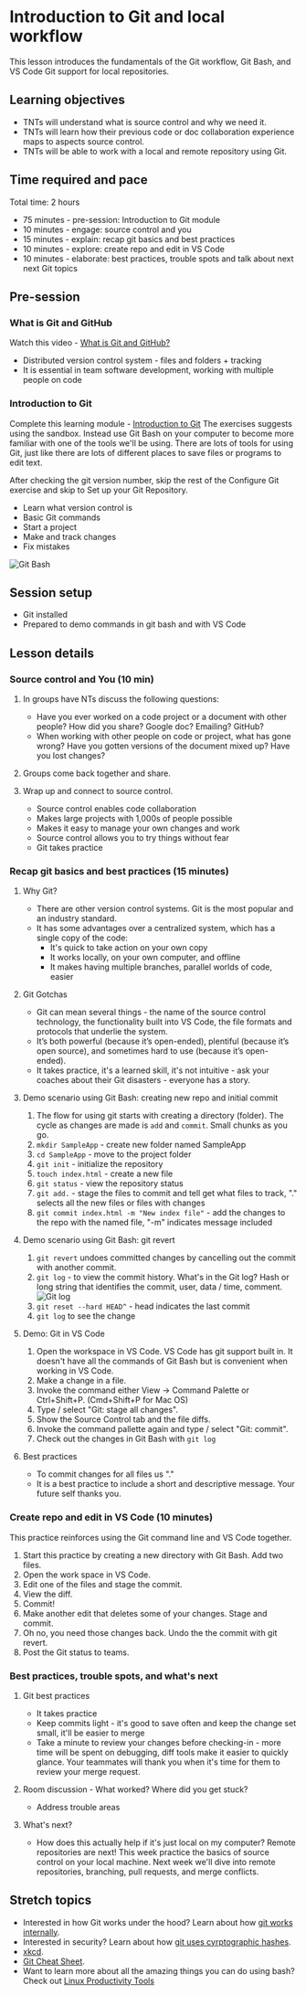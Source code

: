 # Introduction to Git and local workflow

This lesson introduces the fundamentals of the Git workflow, Git Bash, and VS Code Git support for local repositories.

## Learning objectives

* TNTs will understand what is source control and why we need it.
* TNTs will learn how their previous code or doc collaboration experience maps to aspects source control.
* TNTs will be able to work with a local and remote repository using Git.

## Time required and pace

Total time: 2 hours

* 75 minutes - pre-session: Introduction to Git module
* 10 minutes - engage: source control and you
* 15 minutes - explain: recap git basics and best practices
* 10 minutes - explore: create repo and edit in VS Code
* 10 minutes - elaborate: best practices, trouble spots and talk about next next Git topics

## Pre-session

### What is Git and GitHub

Watch this video - [What is Git and GitHub?](https://www.youtube.com/watch?v=uUuTYDg9XoI)

* Distributed version control system - files and folders + tracking
* It is essential in team software development, working with multiple people on code

### Introduction to Git

Complete this learning module - [Introduction to Git](https://docs.microsoft.com/en-us/learn/modules/intro-to-git/)
The exercises suggests using the sandbox. Instead use Git Bash on your computer to become more familiar with one of the tools we'll be using. There are lots of tools for using Git, just like there are lots of different places to save files or programs to edit text.

After checking the git version number, skip the rest of the Configure Git exercise and skip to Set up your Git Repository.

* Learn what version control is
* Basic Git commands
* Start a project
* Make and track changes
* Fix mistakes

![Git Bash](gitBash.png)

## Session setup

* Git installed
* Prepared to demo commands in git bash and with VS Code

## Lesson details

### Source control and You (10 min)

1. In groups have NTs discuss the following questions:
   * Have you ever worked on a code project or a document with other people? How did you share? Google doc? Emailing? GitHub?
   * When working with other people on code or project, what has gone wrong? Have you gotten versions of the document mixed up? Have you lost changes?

2. Groups come back together and share.

3. Wrap up and connect to source control.
   * Source control enables code collaboration
   * Makes large projects with 1,000s of people possible
   * Makes it easy to manage your own changes and work
   * Source control allows you to try things without fear
   * Git takes practice

### Recap git basics and best practices (15 minutes)

1. Why Git?
   * There are other version control systems. Git is the most popular and an industry standard.
   * It has some advantages over a centralized system, which has a single copy of the code:
       * It's quick to take action on your own copy
       * It works locally, on your own computer, and offline
       * It makes having multiple branches, parallel worlds of code, easier

2. Git Gotchas
   * Git can mean several things - the name of the source control technology, the functionality built into VS Code, the file formats and protocols that underlie the system.
   * It’s both powerful (because it’s open-ended), plentiful (because it’s open source), and sometimes hard to use (because it’s open-ended).
   * It takes practice, it's a learned skill, it's not intuitive - ask your coaches about their Git disasters - everyone has a story.

3. Demo scenario using Git Bash: creating new repo and initial commit
    1. The flow for using git starts with creating a directory (folder). The cycle as changes are made is `add` and `commit`. Small chunks as you go.
    2. `mkdir SampleApp` - create new folder named SampleApp
    3. `cd SampleApp` - move to the project folder
    4. `git init` - initialize the repository
    5. `touch index.html` - create a new file
    6. `git status` - view the repository status
    7. `git add.` - stage the files to commit and tell get what files to track, "." selects all the new files or files with changes
    8. `git commit index.html -m "New index file"` - add the changes to the repo with the named file, "-m" indicates message included

4. Demo scenario using Git Bash: git revert
    1. `git revert` undoes committed changes by cancelling out the commit with another commit.
    2. `git log` - to view the commit history. What's in the Git log? Hash or long string that identifies the commit, user, data / time, comment.
    ![Git log](gitLog.png)
    3. `git reset --hard HEAD^` - head indicates the last commit
    4. `git log` to see the change

5. Demo: Git in VS Code
    1. Open the workspace in VS Code. VS Code has git support built in. It doesn't have all the commands of Git Bash but is convenient when working in VS Code.
    2. Make a change in a file.
    3. Invoke the command either View -> Command Palette or Ctrl+Shift+P. (Cmd+Shift+P for Mac OS)
    4. Type / select "Git: stage all changes".
    5. Show the Source Control tab and the file diffs.
    6. Invoke the command pallette again and type / select "Git: commit".
    7. Check out the changes in Git Bash with `git log`

6. Best practices
    * To commit changes for all files us "."
    * It is a best practice to include a short and descriptive message. Your future self thanks you.

### Create repo and edit in VS Code (10 minutes)

This practice reinforces using the Git command line and VS Code together.

1. Start this practice by creating a new directory with Git Bash. Add two files.
2. Open the work space in VS Code.
3. Edit one of the files and stage the commit.
4. View the diff.
5. Commit!
6. Make another edit that deletes some of your changes. Stage and commit.
7. Oh no, you need those changes back. Undo the the commit with git revert.
8. Post the Git status to teams.

### Best practices, trouble spots, and what's next

1. Git best practices
     * It takes practice
     * Keep commits light - it's good to save often and keep the change set small, it'll be easier to merge
     * Take a minute to review your changes before checking-in - more time will be spent on debugging, diff tools make it easier to quickly glance. Your teammates will thank you when it's time for them to review your merge request.

2. Room discussion - What worked? Where did you get stuck?
     * Address trouble areas

3. What's next?
     * How does this actually help if it's just local on my computer? Remote repositories are next! This week practice the basics of source control on your local machine. Next week we'll dive into remote repositories, branching, pull requests, and merge conflicts.

## Stretch topics

* Interested in how Git works under the hood? Learn about how [git works internally](https://medium.com/@shalithasuranga/how-does-git-work-internally-7c36dcb1f2cf).
* Interested in security? Learn about how [git uses cyrptographic hashes](https://ericsink.com/vcbe/html/cryptographic_hashes.html).
* [xkcd](https://xkcd.com/1597/).
* [Git Cheat Sheet](https://www.git-tower.com/blog/git-cheat-sheet).
* Want to learn more about all the amazing things you can do using bash? Check out [Linux Productivity Tools](https://www.usenix.org/sites/default/files/conference/protected-files/lisa19_maheshwari.pdf)
